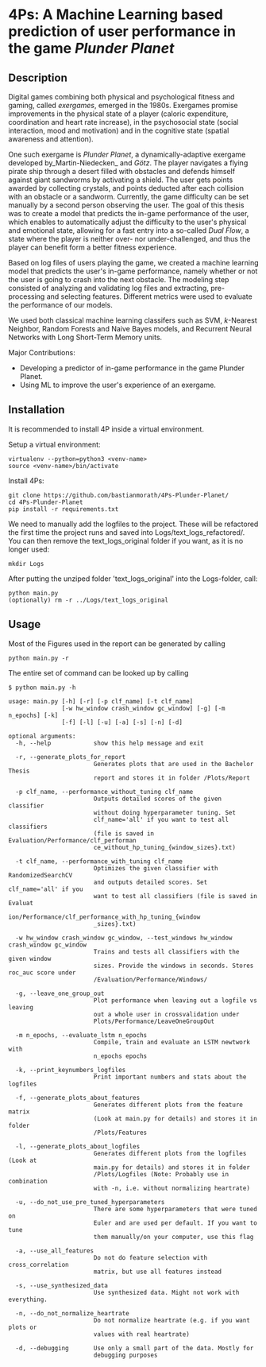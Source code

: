 # 4Ps: A Machine Learning based prediction of user performance in the game _Plunder Planet_

## Description

Digital games combining both physical and psychological fitness and gaming, called _exergames_, emerged in the 1980s. Exergames promise improvements in the physical state of a player (caloric expenditure, coordination and heart rate increase), in the psychosocial state (social interaction, mood and motivation) and in the cognitive state (spatial awareness and attention). 

One such exergame is _Plunder Planet_, a dynamically-adaptive exergame developed by_Martin-Niedecken_ and _Götz_. The player navigates a flying pirate ship through a desert filled with obstacles and defends himself against giant sandworms by activating a shield. The user gets points awarded by collecting crystals, and points deducted after each collision with an obstacle or a sandworm. Currently, the game difficulty can be set manually by a second person observing the user.  The goal of this thesis was to create a model that predicts the in-game performance of the user, which enables to automatically adjust the difficulty to the user's physical and emotional state, allowing for a fast entry into a so-called _Dual Flow_, a state where the player is neither over- nor under-challenged, and thus the player can benefit form a better fitness experience. 

Based on log files of users playing the game, we created a machine learning model that predicts the user's in-game performance, namely whether or not the user is going to crash into the next obstacle. The modeling step consisted of analyzing and validating log files and extracting, pre-processing and selecting features. Different metrics were used to evaluate the performance of our models. 

We used both classical machine learning classifers such as SVM, _k_-Nearest Neighbor, Random Forests and Naive Bayes models, and Recurrent Neural Networks with Long Short-Term Memory units. 

Major Contributions: 
*  Developing a predictor of in-game performance in the game Plunder Planet.
*  Using ML to improve the user's experience of an exergame. 

## Installation

It is recommended to install 4P inside a virtual environment.

Setup a virtual environment:
```
virtualenv --python=python3 <venv-name>
source <venv-name>/bin/activate
```

Install 4Ps:

```
git clone https://github.com/bastianmorath/4Ps-Plunder-Planet/
cd 4Ps-Plunder-Planet
pip install -r requirements.txt
```


We need to manually add the logfiles to the project. These will be refactored the first time the project runs and saved into Logs/text_logs_refactored/. You can then remove the text_logs_original folder if you want, as it is no longer used: 

```
mkdir Logs
```
After putting the unziped folder 'text_logs_original' into the Logs-folder, call:
```
python main.py
(optionally) rm -r ../Logs/text_logs_original
```

## Usage

Most of the Figures used in the report can be generated by calling 
```
python main.py -r
```

The entire set of command can be looked up by calling 
```
$ python main.py -h

usage: main.py [-h] [-r] [-p clf_name] [-t clf_name]
               [-w hw_window crash_window gc_window] [-g] [-m n_epochs] [-k]
               [-f] [-l] [-u] [-a] [-s] [-n] [-d]

optional arguments:
  -h, --help            show this help message and exit
  
  -r, --generate_plots_for_report
                        Generates plots that are used in the Bachelor Thesis
                        report and stores it in folder /Plots/Report
                        
  -p clf_name, --performance_without_tuning clf_name
                        Outputs detailed scores of the given classifier
                        without doing hyperparameter tuning. Set
                        clf_name='all' if you want to test all classifiers
                        (file is saved in Evaluation/Performance/clf_performan
                        ce_without_hp_tuning_{window_sizes}.txt)
                        
  -t clf_name, --performance_with_tuning clf_name
                        Optimizes the given classifier with RandomizedSearchCV
                        and outputs detailed scores. Set clf_name='all' if you
                        want to test all classifiers (file is saved in Evaluat
                        ion/Performance/clf_performance_with_hp_tuning_{window
                        _sizes}.txt)
                        
  -w hw_window crash_window gc_window, --test_windows hw_window crash_window gc_window
                        Trains and tests all classifiers with the given window
                        sizes. Provide the windows in seconds. Stores roc_auc score under
                        /Evaluation/Performance/Windows/
                        
  -g, --leave_one_group_out
                        Plot performance when leaving out a logfile vs leaving
                        out a whole user in crossvalidation under
                        Plots/Performance/LeaveOneGroupOut
                        
  -m n_epochs, --evaluate_lstm n_epochs
                        Compile, train and evaluate an LSTM newtwork with
                        n_epochs epochs
                        
  -k, --print_keynumbers_logfiles
                        Print important numbers and stats about the logfiles
                        
  -f, --generate_plots_about_features
                        Generates different plots from the feature matrix
                        (Look at main.py for details) and stores it in folder
                        /Plots/Features
                        
  -l, --generate_plots_about_logfiles
                        Generates different plots from the logfiles (Look at
                        main.py for details) and stores it in folder
                        /Plots/Logfiles (Note: Probably use in combination
                        with -n, i.e. without normalizing heartrate)
                        
  -u, --do_not_use_pre_tuned_hyperparameters
                        There are some hyperparameters that were tuned on
                        Euler and are used per default. If you want to tune
                        them manually/on your computer, use this flag
                        
  -a, --use_all_features
                        Do not do feature selection with cross_correlation
                        matrix, but use all features instead
                        
  -s, --use_synthesized_data
                        Use synthesized data. Might not work with everything.
                        
  -n, --do_not_normalize_heartrate
                        Do not normalize heartrate (e.g. if you want plots or
                        values with real heartrate)
                        
  -d, --debugging       Use only a small part of the data. Mostly for
                        debugging purposes



```
